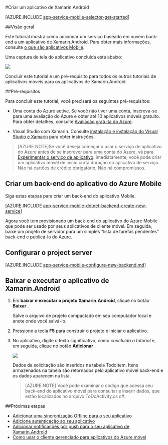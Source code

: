 <properties
    pageTitle="Introdução ao Azure aplicativos móveis para aplicativos de Xamarin.Android"
    description="Siga este tutorial para começar a usar os aplicativos do Azure Mobile para desenvolvimento de Xamarin Android"
    services="app-service\mobile"
    documentationCenter="xamarin"
    authors="adrianhall"
    manager="erikre"
    editor="" />

<tags
    ms.service="app-service-mobile"
    ms.workload="mobile"
    ms.tgt_pltfrm="mobile-xamarin-android"
    ms.devlang="dotnet"
    ms.topic="hero-article"
    ms.date="10/01/2016"
    ms.author="adrianha" />

#<a name="create-a-xamarinandroid-app"></a>Criar um aplicativo de Xamarin.Android

[AZURE.INCLUDE [app-service-mobile-selector-get-started](../../includes/app-service-mobile-selector-get-started.md)]

##<a name="overview"></a>Visão geral

Este tutorial mostra como adicionar um serviço baseado em nuvem back-end a um aplicativo de Xamarin.Android. Para obter mais informações, consulte [o que são aplicativos Mobile](app-service-mobile-value-prop.md).

Uma captura de tela do aplicativo concluída está abaixo:

![][0]

Concluir este tutorial é um pré-requisito para todos os outros tutoriais de aplicativos móveis para os aplicativos de Xamarin.Android.

##<a name="prerequisites"></a>Pré-requisitos

Para concluir este tutorial, você precisará os seguintes pré-requisitos:

* Uma conta do Azure active. Se você não tiver uma conta, inscreva-se para uma avaliação do Azure e obter até 10 aplicativos móveis gratuito. Para obter detalhes, consulte [Avaliação gratuita do Azure](https://azure.microsoft.com/pricing/free-trial/).

* Visual Studio com Xamarin. Consulte [instalação e instalação do Visual Studio e Xamarin](https://msdn.microsoft.com/library/mt613162.aspx) para obter instruções.

>[AZURE.NOTE]Se você deseja começar a usar o serviço de aplicativo do Azure antes de se inscrever para uma conta do Azure, vá para [Experimentar o serviço de aplicativo](https://tryappservice.azure.com/?appServiceName=mobile).  Imediatamente, você pode criar um aplicativo móvel de início curta duração no aplicativo de serviço. Não há cartões de crédito obrigatório; Não há compromissos.

## <a name="create-an-azure-mobile-app-backend"></a>Criar um back-end do aplicativo do Azure Mobile

Siga estas etapas para criar um back-end do aplicativo Mobile.

[AZURE.INCLUDE [app-service-mobile-dotnet-backend-create-new-service](../../includes/app-service-mobile-dotnet-backend-create-new-service.md)]

Agora você tem provisionado um back-end do aplicativo do Azure Mobile que pode ser usado por seus aplicativos de cliente móvel. Em seguida, baixe um projeto de servidor para um simples "lista de tarefas pendentes" back-end e publicá-lo do Azure.

## <a name="configure-the-server-project"></a>Configurar o project server

[AZURE.INCLUDE [app-service-mobile-configure-new-backend.md](../../includes/app-service-mobile-configure-new-backend.md)]

## <a name="download-and-run-the-xamarinandroid-app"></a>Baixar e executar o aplicativo de Xamarin.Android

1. Em **baixar e executar o projeto Xamarin.Android**, clique no botão **Baixar** .

    Salve o arquivo de projeto compactado em seu computador local e anote onde você salvá-lo.

2. Pressione a tecla **F5** para construir o projeto e iniciar o aplicativo.

3. No aplicativo, digite o texto significativo, como _concluída o tutorial_ e, em seguida, clique no botão **Adicionar** .

    ![][10]

    Dados da solicitação são inseridos na tabela TodoItem. Itens armazenados na tabela são retornados pelo aplicativo móvel back-end e os dados aparecem na lista.

    > [AZURE.NOTE] Você pode examinar o código que acessa seu back-end do aplicativo móvel para consultar e inserir dados, que estão localizados no arquivo ToDoActivity.cs c#.

##<a name="next-steps"></a>Próximas etapas

* [Adicionar uma sincronização Offline para o seu aplicativo](app-service-mobile-xamarin-android-get-started-offline-data.md)
* [Adicione autenticação ao seu aplicativo](app-service-mobile-xamarin-android-get-started-users.md)
* [Adicionar notificações por push para o seu aplicativo de Xamarin.Android](app-service-mobile-xamarin-android-get-started-push.md)
* [Como usar o cliente gerenciado para aplicativos do Azure móvel](app-service-mobile-dotnet-how-to-use-client-library.md)


<!-- Images. -->
[0]: ./media/app-service-mobile-xamarin-android-get-started/mobile-quickstart-completed-android.png
[6]: ./media/app-service-mobile-xamarin-android-get-started/mobile-portal-quickstart-xamarin.png
[8]: ./media/app-service-mobile-xamarin-android-get-started/mobile-xamarin-project-android-vs.png
[9]: ./media/app-service-mobile-xamarin-android-get-started/mobile-xamarin-project-android-xs.png
[10]: ./media/app-service-mobile-xamarin-android-get-started/mobile-quickstart-startup-android.png

<!-- URLs. -->
[Azure Portal]: https://azure.portal.com/
[Visual Studio]: https://go.microsoft.com/fwLink/p/?LinkID=534203
